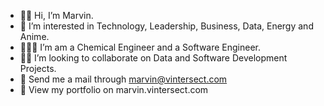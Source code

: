 - 👋🏽 Hi, I’m Marvin.
- 👀 I’m interested in Technology, Leadership, Business, Data, Energy and Anime.
- 👨🏽‍🔬 I’m am a Chemical Engineer and a Software Engineer.
- 🙏🏽 I’m looking to collaborate on Data and Software Development Projects.
- 📧 Send me a mail through marvin@vintersect.com
- 📑 View my portfolio on marvin.vintersect.com

<!---
marvintersect/marvintersect is a ✨ special ✨ repository because its `README.md` (this file) appears on your GitHub profile.
You can click the Preview link to take a look at your changes.
--->
